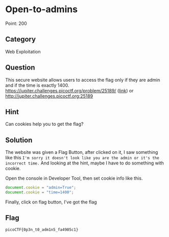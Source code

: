 # Open-to-admins

Point: 200

## Category

Web Exploitation

## Question

This secure website allows users to access the flag only if they are admin and if the time is exactly 1400. https://jupiter.challenges.picoctf.org/problem/25189/ ([link](https://jupiter.challenges.picoctf.org/problem/25189/)) or http://jupiter.challenges.picoctf.org:25189

## Hint

Can cookies help you to get the flag?

## Solution

The website was given a Flag Button, after clicked on it, I saw something like this `I'm sorry it doesn't look like you are the admin or it's the incorrect time.` And looking at the hint, maybe I have to do something with cookie.

Open the console in Developer Tool, then set cookie info like this.

```js
document.cookie = "admin=True";
document.cookie = "time=1400";
```

Finally, click on flag button, I've got the flag

## Flag

`picoCTF{0p3n_t0_adm1n5_fa4905c1}`
